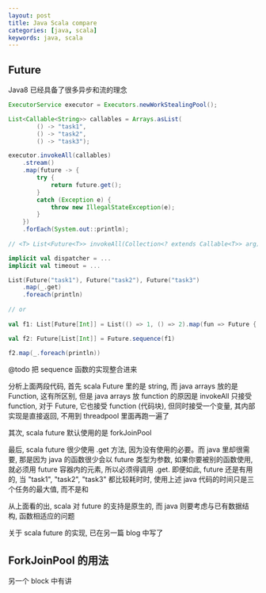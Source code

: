 ```yaml
---
layout: post
title: Java Scala compare
categories: [java, scala]
keywords: java, scala
---
```


## Future

Java8 已经具备了很多异步和流的理念

```java
ExecutorService executor = Executors.newWorkStealingPool();

List<Callable<String>> callables = Arrays.asList(
        () -> "task1",
        () -> "task2",
        () -> "task3");

executor.invokeAll(callables)
    .stream()
    .map(future -> {
        try {
            return future.get();
        }
        catch (Exception e) {
            throw new IllegalStateException(e);
        }
    })
    .forEach(System.out::println);
    
// <T> List<Future<T>> invokeAll(Collection<? extends Callable<T>> arg)   
```

```scala
implicit val dispatcher = ...
implicit val timeout = ...

List(Future("task1"), Future("task2"), Future("task3")
    .map(_.get)
    .foreach(println)
    
// or
    
val f1: List[Future[Int]] = List(() => 1, () => 2).map(fun => Future { fun() })

val f2: Future[List[Int]] = Future.sequence(f1)
  
f2.map(_.foreach(println))
```

@todo 把 sequence 函数的实现整合进来

分析上面两段代码, 首先 scala Future 里的是 string, 而 java arrays 放的是 Function, 这有所区别,
但是 java arrays 放 function 的原因是 invokeAll 只接受 function, 对于 Future, 它也接受 function (代码块),
但同时接受一个变量, 其内部实现是直接返回, 不用到 threadpool 里面再跑一遍了

其次, scala future 默认使用的是 forkJoinPool

最后, scala future 很少使用 .get 方法, 因为没有使用的必要。而 java 里却很需要, 那是因为 java 的函数很少会以
future 类型为参数, 如果你要被别的函数使用, 就必须用 future 容器内的元素, 所以必须得调用 .get. 即便如此, future
还是有用的, 当 "task1", "task2", "task3" 都比较耗时时, 使用上述 java 代码的时间只是三个任务的最大值, 而不是和

从上面看的出, scala 对 future 的支持是原生的, 而 java 则要考虑与已有数据结构, 函数相适应的问题

关于 scala future 的实现, 已在另一篇 blog 中写了


## ForkJoinPool 的用法
另一个 block 中有讲
